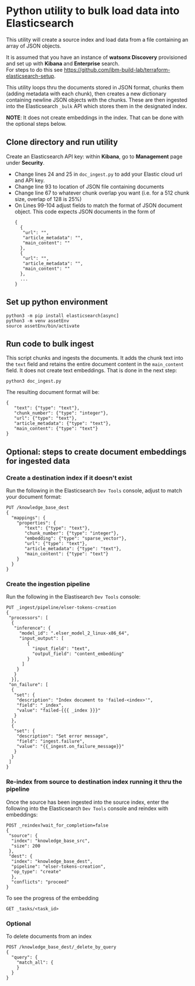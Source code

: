
# Python utility to bulk load data into Elasticsearch

This utility will create a source index and load data from a file containing an array of JSON objects. 

It is assumed that you have an instance of **watsonx Discovery** provisioned and set up with **Kibana** and **Enterprise** search.  
For steps to do this see https://github.com/ibm-build-lab/terraform-elasticsearch-setup.

This utility loops thru the documents stored in JSON format, chunks them (adding metadata with each chunk), then creates a new 
dictionary containing newline JSON objects with the chunks. These are then ingested into the Elasticsearch `_bulk` API which stores them in the designated index.

**NOTE**: It does not create embeddings in the index. That can be done with the optional steps below.

## Clone directory and run utility

Create an Elasticsearch API key: within **Kibana**, go to **Management** page under **Security**.

- Change lines 24 and 25 in `doc_ingest.py` to add your Elastic cloud url and API key. 
- Change line 93 to location of JSON file containing documents
- Change line 67 to whatever chunk overlap you want (i.e. for a 512 chunk size, overlap of 128 is 25%)
- On Lines 99-104 adjust fields to match the format of JSON document object. This code expects JSON documents in the form of
  ```
  {
    {            
     "url": "",  
     "article_metadata": "",  
     "main_content": ""
    },
    {            
     "url": "",  
     "article_metadata": "",  
     "main_content": ""
    },
    ...
  }

## Set up python environment

```
python3 -m pip install elasticsearch[async]
python3 -m venv assetEnv
source assetEnv/bin/activate
```

## Run code to bulk ingest
This script chunks and ingests the documents. It adds the chunk text into the `text` field and retains the entire document content in the `main_content` field. It does not create text embeddings. That is done in the next step:
```
python3 doc_ingest.py
```

The resulting document format will be:
```
{
   "text": {"type": "text"},
   "chunk_number": {"type": "integer"},
   "url": {"type": "text"},  
   "article_metadata": {"type": "text"},  
   "main_content": {"type": "text"}  
}
```
## Optional: steps to create document embeddings for ingested data

### Create a destination index if it doesn't exist
Run the following in the Elasticsearch `Dev Tools` console, adjust to match your document format:

```
PUT /knowledge_base_dest
{
  "mappings": {
    "properties": {
       "text": {"type": "text"},
       "chunk_number": {"type": "integer"},
       "embedding": {"type": "sparse_vector"},
       "url": {"type": "text"},  
       "article_metadata": {"type": "text"},  
       "main_content": {"type": "text"}  
    }
  }
}
```
### Create the ingestion pipeline
Run the following in the Elastisearch `Dev Tools` console:
```
PUT _ingest/pipeline/elser-tokens-creation
{
 "processors": [
  {
   "inference": {
     "model_id": ".elser_model_2_linux-x86_64",
     "input_output": [
        {
          "input_field": "text",
          "output_field": "content_embedding"
        }
      ]
    }
   }
  }],
 "on_failure": [
  {
   "set": {
    "description": "Index document to 'failed-<index>'",
    "field": "_index",
    "value": "failed-{{{ _index }}}"
   }
  },
  {
   "set": {
    "description": "Set error message",
    "field": "ingest.failure",
    "value": "{{_ingest.on_failure_message}}"
   }
  }
 ]
}
```
### Re-index from source to destination index running it thru the pipeline

Once the source has been ingested into the source index, enter the following into the Elasticsearch `Dev Tools` console and reindex with embeddings:
```
POST _reindex?wait_for_completion=false
{
 "source": {
  "index": "knowledge_base_src",
  "size": 200
 },
 "dest": {
  "index": "knowledge_base_dest",
  "pipeline": "elser-tokens-creation",
  "op_type": "create"
  },
  "conflicts": "proceed"
}

```
To see the progress of the embedding
```
GET _tasks/<task_id>

```
### Optional
To delete documents from an index
```
POST /knowledge_base_dest/_delete_by_query
{
  "query": {
    "match_all": {
    }
  }
}
```
